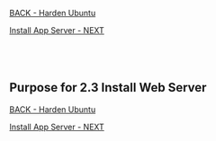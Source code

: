 <!-- ------------------------------------------------------------------------- -->

<div class="page-back">

[BACK - Harden Ubuntu     ](/Setup/purposes/pfr0302_Setup-Hardening-Ubuntu.md)
</div><div class="page-next">

[Install App Server - NEXT](/Setup/purposes/pfr0304_Setup-App-Server-Ubuntu.md)
</div><div style="margin-top:35px">&nbsp;</div>

<!-- ------------------------------------------------------------------------- -->

## Purpose for 2.3 Install Web Server

<!-- ------------------------------------------------------------------------- -->

<div class="page-back">

[BACK - Harden Ubuntu     ](/Setup/purposes/pfr0302_Setup-Hardening-Ubuntu.md)
</div><div class="page-next">

[Install App Server - NEXT](/Setup/purposes/pfr0304_Setup-App-Server-Ubuntu.md)
</div>

<!-- ------------------------------------------------------------------------- -->

